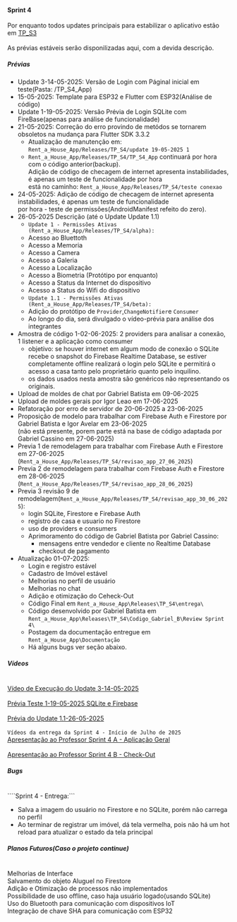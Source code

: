 #### Sprint 4

Por enquanto todos updates principais para estabilizar o aplicativo estão em [TP_S3](https://github.com/kasshinokun/Projeto-Integrado-Desenvolvimento-Movel/tree/main/Rent_a_House_App/Releases/TP_S3)
<br>
<br>As prévias estáveis serão disponilizadas aqui, com a devida descrição.

##### Prévias
-  Update 3-14-05-2025: Versão de Login com Páginal inicial em teste(Pasta: /TP_S4_App)
- 15-05-2025: Template para ESP32 e Flutter com ESP32(Análise de código)
- Update 1-19-05-2025: Versão Prévia de Login SQLite com FireBase(apenas para análise de funcionalidade)
- 21-05-2025: Correção do erro provindo de metódos se tornarem obsoletos na mudança para Flutter SDK 3.3.2
  - Atualização de manutenção em: ```Rent_a_House_App/Releases/TP_S4/update 19-05-2025 1```
  - ```Rent_a_House_App/Releases/TP_S4/TP_S4_App``` continuará por hora com o código anterior(backup).
<br>Adição de código de checagem de internet apresenta instabilidades, é apenas um teste de funcionalidade por hora
<br>está no caminho: ```Rent_a_House_App/Releases/TP_S4/teste conexao```
- 24-05-2025: Adição de código de checagem de internet apresenta instabilidades, é apenas um teste de funcionalidade
<br>por hora - teste de permissões(AndroidManifest refeito do zero).
- 26-05-2025 Descrição (até o Update Update 1.1)
  - ```Update 1 - Permissões Ativas (Rent_a_House_App/Releases/TP_S4/alpha):```
  - Acesso ao Bluettoth
  - Acesso a Memoria
  - Acesso a Camera
  - Acesso a Galeria
  - Acesso a Localização
  - Acesso a Biometria (Protótipo por enquanto)
  - Acesso a Status da Internet do dispositivo
  - Acesso a Status do Wifi do dispositivo
  - ```Update 1.1 - Permissões Ativas (Rent_a_House_App/Releases/TP_S4/beta):```
  - Adição do protótipo de ```Provider```,```ChangeNotifier```e ```Consumer```
  - Ao longo do dia, será divulgado o vídeo-prévia para análise dos integrantes
- Amostra de código 1-02-06-2025: 2 providers para analisar a conexão, 1 listener e a aplicação como consumer
   - objetivo: se houver internet em algum modo de conexão o SQLite recebe o snapshot do Firebase Realtime Database, se estiver completamente offline realizará o login pelo SQLite e permitirá o acesso a casa tanto pelo proprietário quanto pelo inquilino.
   - os dados usados nesta amostra são genéricos não representando os originais.
- Upload de moldes  de chat por Gabriel Batista em 09-06-2025
- Upload de moldes gerais por Igor Leao em 17-06-2025
- Refatoração por erro de servidor de 20-06-2025 a 23-06-2025
- Proposição de modelo para trabalhar com Firebase Auth e Firestore por Gabriel Batista e Igor Avelar em 23-06-2025<br>(não está presente, porem parte está na base de código adaptada por Gabriel Cassino em 27-06-2025)
- Previa 1 de remodelagem para trabalhar com Firebase Auth e Firestore em 27-06-2025 (```Rent_a_House_App/Releases/TP_S4/revisao_app_27_06_2025```)
- Previa 2 de remodelagem para trabalhar com Firebase Auth e Firestore em 28-06-2025 (```Rent_a_House_App/Releases/TP_S4/revisao_app_28_06_2025```)
- Previa 3 revisão 9 de remodelagem(```Rent_a_House_App/Releases/TP_S4/revisao_app_30_06_2025```):
  - login SQLite, Firestore e Firebase Auth
  - registro de casa e usuario no Firestore
  - uso de providers e consumers
  - Aprimoramento do código de Gabriel Batista por Gabriel Cassino:
    - mensagens entre vendedor e cliente no Realtime Database
    - checkout de pagamento
- Atualização 01-07-2025:
  - Login e registro estável
  - Cadastro de Imóvel estável
  - Melhorias no perfil de usuário
  - Melhorias no chat
  - Adição e otimização do Ceheck-Out
  - Código Final em ```Rent_a_House_App\Releases\TP_S4\entrega\```
  - Código desenvolvido por Gabriel Batista em ```Rent_a_House_App\Releases\TP_S4\Codigo_Gabriel_B\Review Sprint 4\```
  - Postagem da documentação entregue em ```Rent_a_House_App\Documentação```   
  - Há alguns bugs ver seção abaixo.

##### Vídeos

<br>[Vídeo de Execução do Update 3-14-05-2025](https://youtu.be/44vCFUcQ23Q?si=FvgQR0V_4eoXEt3R)
<br>
<br>[Prévia Teste 1-19-05-2025 SQLite e Firebase](https://youtube.com/shorts/I83i9OQeXbE?si=3WUE7ed4KtduvM7T)
<br>
<br>[Prévia do Update 1.1-26-05-2025](https://youtube.com/shorts/uixEUY6NESA?si=AtZYFfWHYFflWtW9)
<br>
<br>```Vídeos da entrega da Sprint 4 - Início de Julho de 2025```
<br>[Apresentação ao Professor Sprint 4 A - Aplicação Geral](https://www.youtube.com/watch?v=6UIz8lo0ejQ)
<br>
<br>[Apresentação ao Professor Sprint 4 B - Check-Out](https://www.youtube.com/shorts/XoF1uw6EW_c)

##### Bugs
<br>````Sprint 4 - Entrega:```
- Salva a imagem do usuário no Firestore e no SQLite, porém não carrega no perfil
- Ao terminar de registrar um imóvel, dá tela vermelha, pois não há um hot reload para atualizar o estado da tela principal

##### Planos Futuros(Caso o projeto continue)
<br>Melhorias de Interface
<br>Salvamento do objeto Aluguel no Firestore
<br>Adição e Otimização de processos não implementados
<br>Possibilidade de uso offline, caso haja usuário logado(usando SQLite)
<br>Uso do Bluetooth para comunicação com dispositivos IoT
<br>Integração de chave SHA para comunicação com ESP32